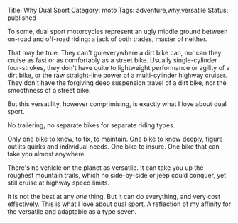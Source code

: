 Title: Why Dual Sport
Category: moto
Tags: adventure,why,versatile
Status: published

To some, dual sport motorcycles represent an ugly middle ground between on-road and off-road riding: a jack of both trades, master of neither. 

That may be true. They can't go everywhere a dirt bike can, nor can they cruise as fast or as comfortably as a street bike. Usually single-cylinder four-strokes, they don't have quite to lightweight performance or agility of a dirt bike, or the raw straight-line power of a multi-cylinder highway cruiser. They don't have the forgiving deep suspension travel of a dirt bike, nor the smoothness of a street bike. 

But this versatility, however comprimising, is exactly what I love about dual sport.

No trailering, no separate bikes for separate riding types. 

Only one bike to know, to fix, to maintain. One bike to know deeply, figure out its quirks and individual needs. One bike to insure. One bike that can take you almost anywhere.

There's no vehicle on the planet as versatile. It can take you up the roughest mountain trails, which no side-by-side or jeep could conquer, yet still cruise at highway speed limits. 

It is not the best at any _one_ thing. But it can do everything, and very cost effectively. This is what I love about dual sport. A reflection of my affinity for the versatile and adaptable as a type seven. 






